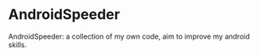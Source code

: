 AndroidSpeeder
==============

AndroidSpeeder: a collection of my own code, aim to improve my android skills.
